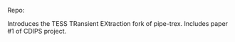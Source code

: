 Repo:

Introduces the TESS TRansient EXtraction fork of pipe-trex.
Includes paper #1 of CDIPS project.
